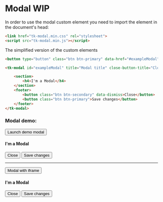 # Modal WIP

In order to use the modal custom element you need to import the element in the document's head:
```html
<link href="tk-modal.min.css" rel="stylesheet">
<script src="tk-modal.min.js"></script>
```

The simplified version of the custom elements
```html
<button type="button" class="btn btn-primary" data-href="#exampleModal">Launch demo modal</button>

<tk-modal id="exampleModal" title="Modal title" close-button-title="Close" width="100%" height="400px" iframe="https://www.joomla.org">

	<section>
		<h4>I'm a Modal</h4>
	</section>
	<footer>
		<button class="btn btn-secondary" data-dismiss>Close</button>
		<button class="btn btn-primary">Save changes</button>
	</footer>
</tk-modal>
```

### Modal demo:

<div class="mermaid">
<button type="button" class="btn btn-primary" data-href="#exampleModal1">Launch demo modal</button>
<tk-modal id="exampleModal1" title="Modal title" close-button-title="Close" width="100%" height="400px">
<section>
	<h4>I'm a Modal</h4>
</section>
<footer>
	<button class="btn btn-secondary" data-dismiss>Close</button>
	<button class="btn btn-primary">Save changes</button>
</footer>
</tk-modal>
<hr>
<button type="button" class="btn btn-primary" data-href="#exampleModal2">Modal with iframe</button>
<tk-modal id="exampleModal2" title="Modal title" close-button-title="Close" width="100%" height="400px" iframe="https://www.joomla.org">
<section>
	<h4>I'm a Modal</h4>
</section>
<footer>
	<button class="btn btn-secondary" data-dismiss>Close</button>
	<button class="btn btn-primary">Save changes</button>
</footer>
</tk-modal>
</div>
